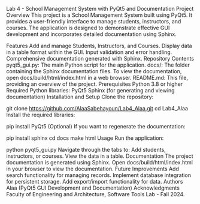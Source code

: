 Lab 4 - School Management System with PyQt5 and Documentation
Project Overview
This project is a School Management System built using PyQt5. It provides a user-friendly interface to manage students, instructors, and courses. The application is designed to demonstrate effective GUI development and incorporates detailed documentation using Sphinx.

Features
Add and manage Students, Instructors, and Courses.
Display data in a table format within the GUI.
Input validation and error handling.
Comprehensive documentation generated with Sphinx.
Repository Contents
pyqt5_gui.py: The main Python script for the application.
docs/: The folder containing the Sphinx documentation files.
To view the documentation, open docs/build/html/index.html in a web browser.
README.md: This file, providing an overview of the project.
Prerequisites
Python 3.8 or higher
Required Python libraries:
PyQt5
Sphinx (for generating and viewing documentation)
Installation and Setup
Clone the repository:


git clone https://github.com/AlaaSabehayoun/Lab4_Alaa.git
cd Lab4_Alaa
Install the required libraries:


pip install PyQt5
(Optional) If you want to regenerate the documentation:


pip install sphinx
cd docs
make html
Usage
Run the application:

python pyqt5_gui.py
Navigate through the tabs to:
Add students, instructors, or courses.
View the data in a table.
Documentation
The project documentation is generated using Sphinx.
Open docs/build/html/index.html in your browser to view the documentation.
Future Improvements
Add search functionality for managing records.
Implement database integration for persistent storage.
Add export/import functionality for data.
Authors
Alaa (PyQt5 GUI Development and Documentation)
Acknowledgments
Faculty of Engineering and Architecture, Software Tools Lab - Fall 2024.
